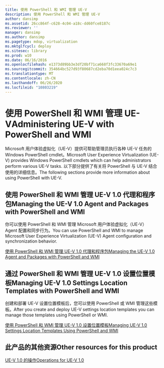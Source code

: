 ```yaml
---
title: 使用 PowerShell 和 WMI 管理 UE-V
description: 使用 PowerShell 和 WMI 管理 UE-V
author: dansimp
ms.assetid: 26cc864f-c628-4c04-a18c-dd60fce8187c
ms.reviewer: ''
manager: dansimp
ms.author: dansimp
ms.pagetype: mdop, virtualization
ms.mktglfcycl: deploy
ms.sitesec: library
ms.prod: w10
ms.date: 06/16/2016
ms.openlocfilehash: e1373d89bb3e3df20bf71ca668f3fc33670a69e1
ms.sourcegitcommit: 354664bc527d93f80687cd2eba70d1eea024c7c3
ms.translationtype: MT
ms.contentlocale: zh-CN
ms.lasthandoff: 06/26/2020
ms.locfileid: "10803219"
---
```

# <span data-ttu-id="2491a-103">使用 PowerShell 和 WMI 管理 UE-V</span><span class="sxs-lookup"><span data-stu-id="2491a-103">Administering UE-V with PowerShell and WMI</span></span>


<span data-ttu-id="2491a-104">Microsoft 用户体验虚拟化（UE-V）提供可帮助管理员执行各种 UE-V 任务的 Windows PowerShell cmdlet。</span><span class="sxs-lookup"><span data-stu-id="2491a-104">Microsoft User Experience Virtualization (UE-V) provides Windows PowerShell cmdlets which can help administrators perform various UE-V tasks.</span></span> <span data-ttu-id="2491a-105">以下部分提供了有关将 PowerShell 与 UE-V 结合使用的详细信息。</span><span class="sxs-lookup"><span data-stu-id="2491a-105">The following sections provide more information about using PowerShell with UE-V.</span></span>

## <span data-ttu-id="2491a-106">使用 PowerShell 和 WMI 管理 UE-V 1.0 代理和程序包</span><span class="sxs-lookup"><span data-stu-id="2491a-106">Managing the UE-V 1.0 Agent and Packages with PowerShell and WMI</span></span>


<span data-ttu-id="2491a-107">你可以使用 PowerShell 和 WMI 管理 Microsoft 用户体验虚拟化（UE-V） Agent 配置和同步行为。</span><span class="sxs-lookup"><span data-stu-id="2491a-107">You can use PowerShell and WMI to manage Microsoft User Experience Virtualization (UE-V) Agent configuration and synchronization behavior.</span></span>

[<span data-ttu-id="2491a-108">使用 PowerShell 和 WMI 管理 UE-V 1.0 代理和程序包</span><span class="sxs-lookup"><span data-stu-id="2491a-108">Managing the UE-V 1.0 Agent and Packages with PowerShell and WMI</span></span>](managing-the-ue-v-10-agent-and-packages-with-powershell-and-wmi.md)

## <span data-ttu-id="2491a-109">通过 PowerShell 和 WMI 管理 UE-V 1.0 设置位置模板</span><span class="sxs-lookup"><span data-stu-id="2491a-109">Managing UE-V 1.0 Settings Location Templates with PowerShell and WMI</span></span>


<span data-ttu-id="2491a-110">创建和部署 UE-V 设置位置模板后，您可以使用 PowerShell 或 WMI 管理这些模板。</span><span class="sxs-lookup"><span data-stu-id="2491a-110">After you create and deploy UE-V settings location templates you can manage those templates using PowerShell or WMI.</span></span>

[<span data-ttu-id="2491a-111">使用 PowerShell 和 WMI 管理 UE-V 1.0 设置位置模板</span><span class="sxs-lookup"><span data-stu-id="2491a-111">Managing UE-V 1.0 Settings Location Templates Using PowerShell and WMI</span></span>](managing-ue-v-10-settings-location-templates-using-powershell-and-wmi.md)

## <span data-ttu-id="2491a-112">此产品的其他资源</span><span class="sxs-lookup"><span data-stu-id="2491a-112">Other resources for this product</span></span>


[<span data-ttu-id="2491a-113">UE-V 1.0 的操作</span><span class="sxs-lookup"><span data-stu-id="2491a-113">Operations for UE-V 1.0</span></span>](operations-for-ue-v-10.md)

 

 





